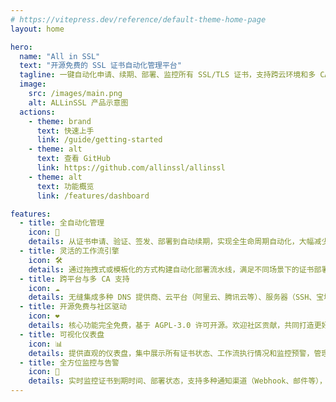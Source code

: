 ```yaml
---
# https://vitepress.dev/reference/default-theme-home-page
layout: home

hero:
  name: "All in SSL"
  text: "开源免费的 SSL 证书自动化管理平台"
  tagline: 一键自动化申请、续期、部署、监控所有 SSL/TLS 证书，支持跨云环境和多 CA (coding~)，告别繁琐配置和高昂费用。
  image:
    src: /images/main.png
    alt: ALLinSSL 产品示意图
  actions:
    - theme: brand
      text: 快速上手
      link: /guide/getting-started
    - theme: alt
      text: 查看 GitHub
      link: https://github.com/allinssl/allinssl
    - theme: alt
      text: 功能概览
      link: /features/dashboard

features:
  - title: 全自动化管理
    icon: 🚀
    details: 从证书申请、验证、签发、部署到自动续期，实现全生命周期自动化，大幅减少手动操作和出错风险。
  - title: 灵活的工作流引擎
    icon: 🛠️
    details: 通过拖拽式或模板化的方式构建自动化部署流水线，满足不同场景下的证书部署需求，如 CDN、WAF 等。
  - title: 跨平台与多 CA 支持
    icon: ☁️
    details: 无缝集成多种 DNS 提供商、云平台（阿里云、腾讯云等）、服务器（SSH、宝塔、1Panel）和 CA 机构（Let's Encrypt 等）。
  - title: 开源免费与社区驱动
    icon: ❤️
    details: 核心功能完全免费，基于 AGPL-3.0 许可开源。欢迎社区贡献，共同打造更好的 SSL 管理工具。
  - title: 可视化仪表盘
    icon: 📊
    details: 提供直观的仪表盘，集中展示所有证书状态、工作流执行情况和监控预警，管理状况一目了然。
  - title: 全方位监控与告警
    icon: 🔔
    details: 实时监控证书到期时间、部署状态，支持多种通知渠道（Webhook、邮件等），确保证书问题及时发现和处理。
---
```


<SelfHostedSetup />

